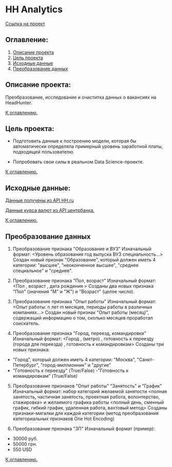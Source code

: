# HH Analytics

[Ссылка на проект](https://drive.google.com/drive/folders/1TfUPSntkK6Nr-y9utz6k-5TOrr1y1lwW?usp=drive_link)

## Оглавление:
1) [Описание проекта](#описание-проекта)
2) [Цель проекта](#цель-проекта)
3) [Исходные данные](#исходные-данные)
4) [Преобразование данных](#преобразование-данных)

## Описание проекта:
Преобразование, исследование и очиститка данных о вакансиях на HeadHunter.

[К оглавлению.](#оглавление)
## Цель проекта:
- Подготовить данные к построению модели, которая бы автоматически определяла примерный уровень заработной платы, подходящей пользователю.

- Попробовать свои силы в реальном Data Science-проекте.

[К оглавлению.](#оглавление)

## Исходные данные:
[Данные получены из API HH.ru](https://drive.google.com/file/d/1Kb78mAWYKcYlellTGhIjPI-bCcKbGuTn/view)

[Данные курса валют из API центрбанка.](https://drive.google.com/file/d/1B2o74P-ScqCo7zHp3pPV1u-m5CEKawLV/view)

[К оглавлению.](#оглавление)


## Преобразование данных
1) Преобразование признака "Образование и ВУЗ" Изначальный формат: <Уровень образования год выпуска ВУЗ специальность...> Создан новый признак "Образование", который должен иметь 4 категории: "высшее", "неоконченное высшее", "среднее специальное" и "среднее".

2) Преобразование признака "Пол, возраст" Изначальный формат: <Пол , возраст , дата рождения > Созданы два новых признака "Пол" (значения "М" и "Ж") и "Возраст" (целое число).

3) Преобразование признака "Опыт работы" Изначальный формат: <Опыт работы: n лет m месяцев, периоды работы в различных компаниях…> Создан новый признак "Опыт работы (месяц)", содержащий информацию о том, сколько месяцев проработал соискатель.

4) Преобразование признака "Город, переезд, командировки" Изначальный формат: <Город , (метро) , готовность к переезду (города для переезда) , готовность к командировкам> Созданы три новых признака:

- "Город", который должен иметь 4 категории: "Москва", "Санкт-Петербург", "город-миллионник" и "другие"
- "Готовность к переезду" (True/False)
-"Готовность к командировкам" (True/False)

5) Преобразование признаков "Опыт работы" "Занятость" и "График" Изначальный формат: набор категорий желаемой занятости <полная занятость, частичная занятость, проектная работа, волонтерство, стажировка> и желаемого графика работы <полный день, сменный график, гибкий график, удаленная работа, вахтовый метод> Созданы признаки-мигалки для каждой категории (метод преобразования категориальных признаков One Hot Encoding)

6) Преобразование признака "ЗП" Изначальный формат (пример):

- 30000 руб.
- 50000 грн.
- 550 USD

[К оглавлению.](#оглавление)